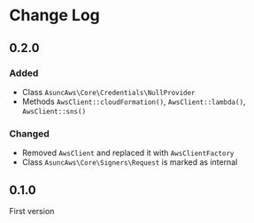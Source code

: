 # Change Log

## 0.2.0

### Added

- Class `AsuncAws\Core\Credentials\NullProvider`
- Methods `AwsClient::cloudFormation()`, `AwsClient::lambda()`, `AwsClient::sns()`

### Changed

- Removed `AwsClient` and replaced it with `AwsClientFactory`
- Class `AsuncAws\Core\Signers\Request` is marked as internal

## 0.1.0

First version
